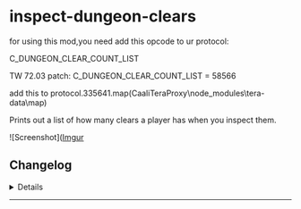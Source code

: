 # inspect-dungeon-clears
for using this mod,you need add this opcode to ur protocol:

C_DUNGEON_CLEAR_COUNT_LIST

TW 72.03 patch:
C_DUNGEON_CLEAR_COUNT_LIST = 58566

add this to protocol.335641.map(CaaliTeraProxy\node_modules\tera-data\map)

Prints out a list of how many clears a player has when you inspect them.

![Screenshot]([Imgur](https://i.imgur.com/SI7NzaX.png)

## Changelog
<details>

    1.20
    - Added RRNM and RRHM
    - Removed 242, 302, 309, and most 412 ilvl dungeons.
    1.10
    - Fix: Inspecting players would also output your own history.

</details>

---
